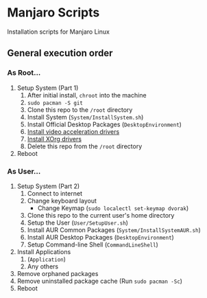 # Manjaro Scripts
Installation scripts for Manjaro Linux

## General execution order

### As Root...

1. Setup System (Part 1)
    1. After initial install, `chroot` into the machine
    2. `sudo pacman -S git`
    3. Clone this repo to the `/root` directory
    4. Install System (`System/InstallSystem.sh`)
    5. Install Official Desktop Packages (`DesktopEnvironment`)
    6. [Install video acceleration drivers](https://wiki.archlinux.org/index.php/Hardware_video_acceleration#Installation)
    7. [Install XOrg drivers](https://wiki.archlinux.org/index.php/xorg#Driver_installation)
    8. Delete this repo from the `/root` directory
2. Reboot

### As User...

1. Setup System (Part 2)
    1. Connect to internet
    2. Change keyboard layout
        * Change Keymap (`sudo localectl set-keymap dvorak`)
    3. Clone this repo to the current user's home directory
    4. Setup the User (`User/SetupUser.sh`)
    5. Install AUR Common Packages (`System/InstallSystemAUR.sh`)
    6. Install AUR Desktop Packages (`DesktopEnvironment`)
    7. Setup Command-line Shell (`CommandLineShell`)
2. Install Applications
    1. (`Application`)
    2. Any others
3. Remove orphaned packages
4. Remove uninstalled package cache (Run `sudo pacman -Sc`)
5. Reboot
